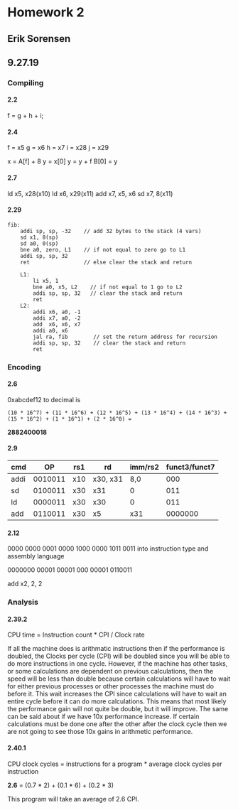 # Homework 2
## Erik Sorensen
## 9.27.19

### Compiling

#### 2.2

f = g + h + i;

#### 2.4

f = x5
g = x6
h = x7
i = x28
j = x29

x = A[f] + 8
y = x[0]
y = y + f
B[0] = y

#### 2.7

ld x5, x28(x10)
ld x6, x29(x11)
add x7, x5, x6
sd x7, 8(x11)

#### 2.29

```
fib:
    addi sp, sp, -32    // add 32 bytes to the stack (4 vars)
    sd x1, 8(sp)
    sd a0, 0(sp)
    bne a0, zero, L1    // if not equal to zero go to L1
    addi sp, sp, 32
    ret                 // else clear the stack and return

    L1:
        li x5, 1
        bne a0, x5, L2    // if not equal to 1 go to L2
        addi sp, sp, 32   // clear the stack and return
        ret
    L2:
        addi x6, a0, -1
        addi x7, a0, -2
        add  x6, x6, x7
        addi a0, x6
        jal ra, fib        // set the return address for recursion
        addi sp, sp, 32    // clear the stack and return
        ret
```

### Encoding

#### 2.6

0xabcdef12 to decimal is

```
(10 * 16^7) + (11 * 16^6) + (12 * 16^5) + (13 * 16^4) + (14 * 16^3) + (15 * 16^2) + (1 * 16^1) + (2 * 16^0) =
```
**2882400018**

#### 2.9

| cmd | OP | rs1 | rd | imm/rs2 | funct3/funct7 |
| -- | -- | --  | -- | -- | -- |
| addi | 0010011  | x10 | x30, x31  | 8,0 | 000|
| sd   | 0100011  | x30  | x31  | 0 | 011 |
| ld   | 0000011  | x30  | x30  | 0 | 011 |
| add  | 0110011  | x30  | x5  | x31 | 0000000 |


#### 2.12

0000 0000 0001 0000 1000 0000 1011 0011 into instruction type and assembly language

0000000 00001 00001 000 00001 0110011

add x2, 2, 2
### Analysis

#### 2.39.2

CPU time = Instruction count * CPI / Clock rate

If all the machine does is arithmatic instructions then if the performance is doubled, the Clocks per cycle (CPI) will be doubled since you will be able to do more instructions in one cycle. However, if the machine has other tasks, or some calculations are dependent on previous calculations, then the speed will be less than double because certain calculations will have to wait for either previous processes or other processes the machine must do before it. This wait increases the CPI since calculations will have to wait an entire cycle before it can do more calculations. This means that most likely the performance gain will not quite be double, but it will improve. The same can be said about if we have 10x performance increase. If certain calculations must be done one after the other after the clock cycle then we are not going to see those 10x gains in arithmetic performance.

#### 2.40.1

CPU clock cycles = instructions for a program * average clock cycles per instruction

**2.6** = (0.7 * 2) + (0.1 * 6) + (0.2 * 3)

This program will take an average of 2.6 CPI.
